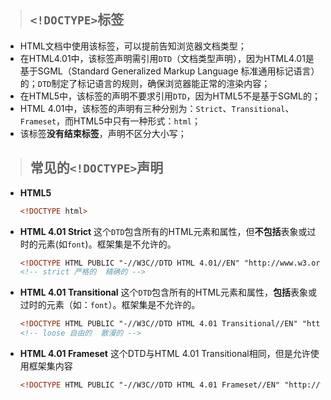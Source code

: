 >## <strong>`<!DOCTYPE>`标签 </strong>

- HTML文档中使用该标签，可以提前告知浏览器文档类型；
- 在HTML4.01中，该标签声明需引用`DTD`（文档类型声明），因为HTML4.01是基于SGML（Standard Generalized Markup Language 标准通用标记语言）的；`DTD`制定了标记语言的规则，确保浏览器能正常的渲染内容；
- 在HTML5中，该标签的声明不要求引用`DTD`，因为HTML5不是基于SGML的；
- HTML 4.01中，该标签的声明有三种分别为：`Strict`、`Transitional`、`Frameset`，而HTML5中只有一种形式：`html`；
- 该标签<strong>没有结束标签</strong>，声明不区分大小写；

>## <strong>常见的`<!DOCTYPE>`声明 </strong>

- **HTML5**
	
	```html
	<!DOCTYPE html>
	```
	
- **HTML 4.01 Strict**
	这个`DTD`包含所有的HTML元素和属性，但<strong>不包括</strong>表象或过时的元素(如`font`)。框架集是不允许的。
	
	```html
	<!DOCTYPE HTML PUBLIC "-//W3C//DTD HTML 4.01//EN" "http://www.w3.org/TR/html4/strict.dtd">  
	<!-- strict 严格的  精确的 -->
	```
	
- **HTML 4.01 Transitional**
	这个`DTD`包含所有的HTML元素和属性，<strong>包括</strong>表象或过时的元素（如：`font`）。框架集是不允许的。
	
	```html
	<!DOCTYPE HTML PUBLIC "-//W3C//DTD HTML 4.01 Transitional//EN" "http://www.w3.org/TR/html4/loose.dtd">
	<!-- loose 自由的  散漫的 -->
	```
	
- **HTML 4.01 Frameset**
	这个DTD与HTML 4.01 Transitional相同，但是允许使用框架集内容
	
	```html
	<!DOCTYPE HTML PUBLIC "-//W3C//DTD HTML 4.01 Frameset//EN" "http://www.w3.org/TR/html4/frameset.dtd">
	```
	
